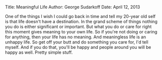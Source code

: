 Title: Meaningful LifeAuthor: George SudarkoffDate: April 12, 2013One of the things I wish I could go back in time and tell my 20-year old self is that life doesn't have a destination. In the grand scheme of things nothing you do is either significant or important. But what you do or care for right this moment gives meaning to your own life. So if you're not doing or caring for anything, then your life has no meaning. And meaningless life is an unhappy life. So get off your butt and do something you care for, I'd tell myself. And if you do that, you'll be happy and people around you will be happy as well. Pretty simple stuff.